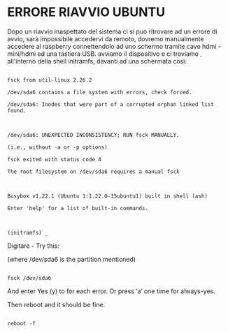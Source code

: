# ERRORE RIAVVIO UBUNTU

  

Dopo un riavvio inaspettato del sistema ci si puo ritrovare ad un errore di avvio, sarà impossibile accedervi da remoto, dovremo manualmente accedere al raspberry connettendolo ad uno schermo tramite cavo hdmi - mini/hdmi ed una tastiera USB. avviamo il dispositivo e ci troviamo , all'interno della shell initramfs, davanti ad una schermata così:

  

```

fsck from util-linux 2.26.2

/dev/sda6 contains a file system with errors, check forced.

/dev/sda6: Inodes that were part of a corrupted orphan linked list found.

  

/dev/sda6: UNEXPECTED INCONSISTENCY; RUN fsck MANUALLY.

(i.e., without -a or -p options)

fsck exited with status code 4

The root filesystem on /dev/sda6 requires a manual fsck

  

Busybox v1.22.1 (Ubuntu 1:1.22.0-15ubuntu1) built in shell (ash)

Enter 'help' for a list of built-in commands.

  

(initramfs) _

```

  

Digitare - Try this:

(where /dev/sda6 is the partition mentioned)

  

```

fsck /dev/sda6

```

  

And enter Yes (y) to for each error. Or press ‘a’ one time for always-yes.

Then reboot and it should be fine.

  

```

reboot -f

```

  

